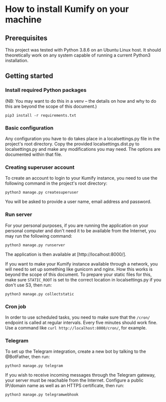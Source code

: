 # How to install Kumify on your machine

## Prerequisites

This project was tested with Python 3.8.6 on an Ubuntu Linux host. It should theoretically work on any system capable of running a current Python3 installation.

## Getting started

### Install required Python packages

(NB: You may want to do this in a venv – the details on how and why to do this are beyond the scope of this document.)

```pip3 install -r requirements.txt```

### Basic configuration

Any configuration you have to do takes place in a localsettings.py file in the project's root directory. Copy the provided localsettings.dist.py to localsettings.py and make any modifications you may need. The options are documented within that file.

### Creating superuser account

To create an account to login to your Kumify instance, you need to use the following command in the project's root directory:

```python3 manage.py createsuperuser```

You will be asked to provide a user name, email address and password.

### Run server

For your personal purposes, if you are running the application on your personal computer and don't need it to be available from the Internet, you may run the following command:

```python3 manage.py runserver```

The application is then available at [http://localhost:8000/].

If you want to make your Kumify instance available through a network, you will need to set up something like gunicorn and nginx. How this works is beyond the scope of this document. To prepare your static files for this, make sure ```STATIC_ROOT``` is set to the correct location in localsettings.py if you don't use S3, then run:

```python3 manage.py collectstatic```

### Cron job

In order to use scheduled tasks, you need to make sure that the ```/cron/``` endpoint is called at regular intervals. Every five minutes should work fine. Use a command like ```curl http://localhost:8000/cron/```, for example.

### Telegram

To set up the Telegram integration, create a new bot by talking to the @BotFather, then run:

```python3 manage.py telegram```

If you wish to receive incoming messages through the Telegram gateway, your server must be reachable from the Internet. Configure a public IP/domain name as well as an HTTPS certificate, then run:

```python3 manage.py telegramwebhook```